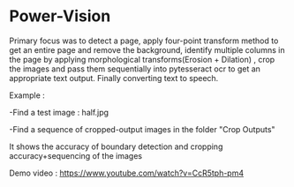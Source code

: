 # Power-Vision

Primary focus was to detect a page, apply four-point transform method to get an entire page and remove the background, identify multiple columns in the page by applying morphological transforms(Erosion + Dilation) , crop the images and pass them sequentially into pytesseract ocr to get an appropriate text output. Finally converting text to speech.

Example :

-Find a test image : half.jpg

-Find a sequence of cropped-output images in the folder "Crop Outputs"

It shows the accuracy of boundary detection and cropping accuracy+sequencing of the images

Demo video : https://www.youtube.com/watch?v=CcR5tph-pm4